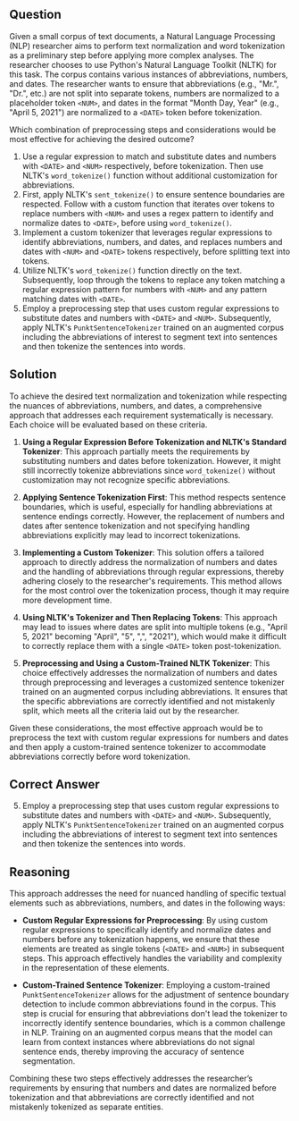 ## Question

Given a small corpus of text documents, a Natural Language Processing (NLP) researcher aims to perform text normalization and word tokenization as a preliminary step before applying more complex analyses. The researcher chooses to use Python's Natural Language Toolkit (NLTK) for this task. The corpus contains various instances of abbreviations, numbers, and dates. The researcher wants to ensure that abbreviations (e.g., "Mr.", "Dr.", etc.) are not split into separate tokens, numbers are normalized to a placeholder token `<NUM>`, and dates in the format "Month Day, Year" (e.g., "April 5, 2021") are normalized to a `<DATE>` token before tokenization.

Which combination of preprocessing steps and considerations would be most effective for achieving the desired outcome?

1. Use a regular expression to match and substitute dates and numbers with `<DATE>` and `<NUM>` respectively, before tokenization. Then use NLTK's `word_tokenize()` function without additional customization for abbreviations.
2. First, apply NLTK's `sent_tokenize()` to ensure sentence boundaries are respected. Follow with a custom function that iterates over tokens to replace numbers with `<NUM>` and uses a regex pattern to identify and normalize dates to `<DATE>`, before using `word_tokenize()`.
3. Implement a custom tokenizer that leverages regular expressions to identify abbreviations, numbers, and dates, and replaces numbers and dates with `<NUM>` and `<DATE>` tokens respectively, before splitting text into tokens.
4. Utilize NLTK's `word_tokenize()` function directly on the text. Subsequently, loop through the tokens to replace any token matching a regular expression pattern for numbers with `<NUM>` and any pattern matching dates with `<DATE>`.
5. Employ a preprocessing step that uses custom regular expressions to substitute dates and numbers with `<DATE>` and `<NUM>`. Subsequently, apply NLTK's `PunktSentenceTokenizer` trained on an augmented corpus including the abbreviations of interest to segment text into sentences and then tokenize the sentences into words.

## Solution

To achieve the desired text normalization and tokenization while respecting the nuances of abbreviations, numbers, and dates, a comprehensive approach that addresses each requirement systematically is necessary. Each choice will be evaluated based on these criteria.

1. **Using a Regular Expression Before Tokenization and NLTK's Standard Tokenizer**: This approach partially meets the requirements by substituting numbers and dates before tokenization. However, it might still incorrectly tokenize abbreviations since `word_tokenize()` without customization may not recognize specific abbreviations.

2. **Applying Sentence Tokenization First**: This method respects sentence boundaries, which is useful, especially for handling abbreviations at sentence endings correctly. However, the replacement of numbers and dates after sentence tokenization and not specifying handling abbreviations explicitly may lead to incorrect tokenizations.

3. **Implementing a Custom Tokenizer**: This solution offers a tailored approach to directly address the normalization of numbers and dates and the handling of abbreviations through regular expressions, thereby adhering closely to the researcher's requirements. This method allows for the most control over the tokenization process, though it may require more development time.

4. **Using NLTK's Tokenizer and Then Replacing Tokens**: This approach may lead to issues where dates are split into multiple tokens (e.g., "April 5, 2021" becoming "April", "5", ",", "2021"), which would make it difficult to correctly replace them with a single `<DATE>` token post-tokenization.

5. **Preprocessing and Using a Custom-Trained NLTK Tokenizer**: This choice effectively addresses the normalization of numbers and dates through preprocessing and leverages a customized sentence tokenizer trained on an augmented corpus including abbreviations. It ensures that the specific abbreviations are correctly identified and not mistakenly split, which meets all the criteria laid out by the researcher.

Given these considerations, the most effective approach would be to preprocess the text with custom regular expressions for numbers and dates and then apply a custom-trained sentence tokenizer to accommodate abbreviations correctly before word tokenization.

## Correct Answer

5. Employ a preprocessing step that uses custom regular expressions to substitute dates and numbers with `<DATE>` and `<NUM>`. Subsequently, apply NLTK's `PunktSentenceTokenizer` trained on an augmented corpus including the abbreviations of interest to segment text into sentences and then tokenize the sentences into words.

## Reasoning

This approach addresses the need for nuanced handling of specific textual elements such as abbreviations, numbers, and dates in the following ways:

- **Custom Regular Expressions for Preprocessing**: By using custom regular expressions to specifically identify and normalize dates and numbers before any tokenization happens, we ensure that these elements are treated as single tokens (`<DATE>` and `<NUM>`) in subsequent steps. This approach effectively handles the variability and complexity in the representation of these elements.
  
- **Custom-Trained Sentence Tokenizer**: Employing a custom-trained `PunktSentenceTokenizer` allows for the adjustment of sentence boundary detection to include common abbreviations found in the corpus. This step is crucial for ensuring that abbreviations don't lead the tokenizer to incorrectly identify sentence boundaries, which is a common challenge in NLP. Training on an augmented corpus means that the model can learn from context instances where abbreviations do not signal sentence ends, thereby improving the accuracy of sentence segmentation.

Combining these two steps effectively addresses the researcher’s requirements by ensuring that numbers and dates are normalized before tokenization and that abbreviations are correctly identified and not mistakenly tokenized as separate entities.